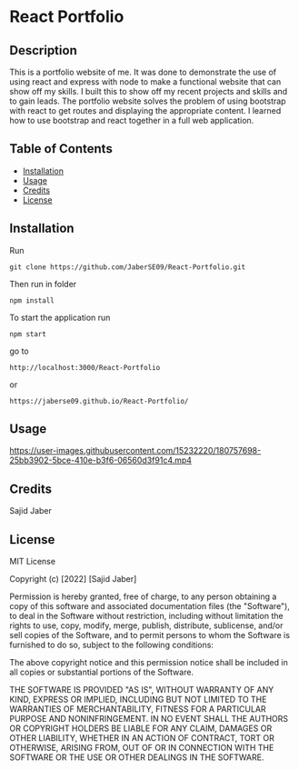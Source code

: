 # React Portfolio

## Description

This is a portfolio website of me. It was done to demonstrate the use of using react and express with node to make a functional
website that can show off my skills. I built this to show off my recent projects and skills and to gain leads.
The portfolio website solves the problem of using bootstrap with react to get routes and displaying the appropriate content.
I learned how to use bootstrap and react together in a full web application.

## Table of Contents 

- [Installation](#installation)
- [Usage](#usage)
- [Credits](#credits)
- [License](#license)

## Installation

Run 

```git
git clone https://github.com/JaberSE09/React-Portfolio.git
```
Then run in folder
```node
npm install
```

To start the application run

```node 
npm start
```

go to 
```link
http://localhost:3000/React-Portfolio
```
or  
```link
https://jaberse09.github.io/React-Portfolio/
```

## Usage

https://user-images.githubusercontent.com/15232220/180757698-25bb3902-5bce-410e-b3f6-06560d3f91c4.mp4

## Credits

Sajid Jaber

## License

MIT License

Copyright (c) [2022] [Sajid Jaber]

Permission is hereby granted, free of charge, to any person obtaining a copy
of this software and associated documentation files (the "Software"), to deal
in the Software without restriction, including without limitation the rights
to use, copy, modify, merge, publish, distribute, sublicense, and/or sell
copies of the Software, and to permit persons to whom the Software is
furnished to do so, subject to the following conditions:

The above copyright notice and this permission notice shall be included in all
copies or substantial portions of the Software.

THE SOFTWARE IS PROVIDED "AS IS", WITHOUT WARRANTY OF ANY KIND, EXPRESS OR
IMPLIED, INCLUDING BUT NOT LIMITED TO THE WARRANTIES OF MERCHANTABILITY,
FITNESS FOR A PARTICULAR PURPOSE AND NONINFRINGEMENT. IN NO EVENT SHALL THE
AUTHORS OR COPYRIGHT HOLDERS BE LIABLE FOR ANY CLAIM, DAMAGES OR OTHER
LIABILITY, WHETHER IN AN ACTION OF CONTRACT, TORT OR OTHERWISE, ARISING FROM,
OUT OF OR IN CONNECTION WITH THE SOFTWARE OR THE USE OR OTHER DEALINGS IN THE
SOFTWARE.
